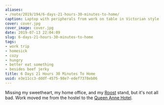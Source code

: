 ```yaml
---
aliases:
- /note/2019/194/6-days-21-hours-30-minutes-to-home/
caption: Laptop with peripherals from work on table in Victorian style hotel room
cover: cover.jpg
cover_image: cover.jpg
date: 2019-07-13 22:04:09
slug: 6-days-21-hours-30-minutes-to-home
tags:
- work trip
- homesick
- cozy
- hungry
- better eat something
- besides beef jerky
title: 6 Days 21 Hours 30 Minutes To Home
uuid: e3e11cc3-dddf-4575-98e7-edef7378eb06
---
```


Missing my sweetheart, my home office, and my [Roost][] stand, but it's not all bad. Work moved me from the hostel to the [Queen Anne Hotel][].

[Roost]: https://www.therooststand.com/
[Queen Anne Hotel]: https://www.queenanne.com/